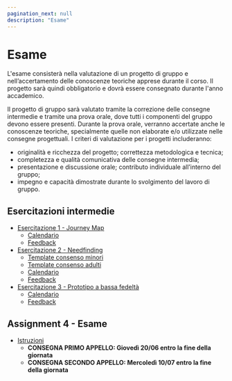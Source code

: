 ```yaml
---
pagination_next: null
description: "Esame"
---
```


# Esame

L'esame consisterà nella valutazione di un progetto di gruppo e nell’accertamento delle conoscenze teoriche apprese durante il corso. Il progetto sarà quindi obbligatorio e dovrà essere consegnato durante l'anno accademico.

Il progetto di gruppo sarà valutato tramite la correzione delle consegne intermedie e tramite una prova orale, dove tutti i componenti del gruppo devono essere presenti. Durante la prova orale, verranno accertate anche le conoscenze teoriche, specialmente quelle non elaborate e/o utilizzate nelle consegne progettuali. I criteri di valutazione per i progetti includeranno: 
- originalità e ricchezza del progetto; correttezza metodologica e tecnica; 
- completezza e qualità comunicativa delle consegne intermedia; 
- presentazione e discussione orale; contributo individuale all’interno del gruppo; 
- impegno e capacità dimostrate durante lo svolgimento del lavoro di gruppo.

## Esercitazioni intermedie

* [Esercitazione 1 - Journey Map](https://elite.polito.it/materiale-benesseredigitale-2024/slide/assignment/A1-journeymap.pdf)
     * [Calendario](https://docs.google.com/spreadsheets/d/1-J4LfEgAsTg8K8DJGgJS9MJuXyhhG2OjiB69xGXJuWw/edit?usp=sharing)
     * [Feedback](https://docs.google.com/document/d/1EE18w5-KbITTdk02bQx2Tbu_g4i-sP4P8txm9a4zg1c/edit?usp=sharing)  
* [Esercitazione 2 - Needfinding](https://elite.polito.it/materiale-benesseredigitale-2024/slide/assignment/A2-needfinding.pdf)
     * [Template consenso minori](https://docs.google.com/document/d/16RK4r2BfUzgAJRO17VAkGoeE_-zKioSi0xiuCFbiGPI/edit)
     * [Template consenso adulti](https://docs.google.com/document/d/16PhEKEeyu-0HlloUAvDmACATgraXu3KnGjv7BxPI8AM/edit)
     * [Calendario](https://docs.google.com/spreadsheets/d/1syfAWnp2RI0mPcgxiX4dDflm2TN2txXAM5Sz2WsiQZM/edit?usp=sharing) 
     * [Feedback](https://docs.google.com/document/d/1SbGm_s8J-GIfwK9YP80kWZU8lgaZe4_C8qadw3wfjkA/edit?usp=sharing)
* [Esercitazione 3 - Prototipo a bassa fedeltà](https://elite.polito.it/materiale-benesseredigitale-2024/slide/assignment/A3-lowfi.pdf)
     * [Calendario](https://docs.google.com/spreadsheets/d/1z2_yz2mk2YMbpyeQQM0xob3lrKKMeOefM1JrIQbiz98/edit?usp=sharing)
     * [Feedback](https://docs.google.com/document/d/18s8fwJnfyZZu5Pi1jADm9dnGLxUJdv7wh3w1q0P9e5c/edit?usp=sharing)


## Assignment 4 - Esame
* [Istruzioni](https://elite.polito.it/materiale-benesseredigitale-2024/slide/assignment/A4-exam.pdf)
     * **CONSEGNA PRIMO APPELLO: Giovedì 20/06 entro la fine della giornata**
     * **CONSEGNA SECONDO APPELLO: Mercoledì 10/07 entro la fine della giornata**
